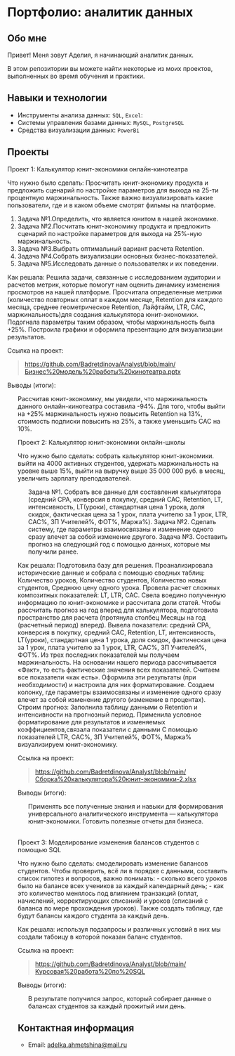 # Портфолио: аналитик данных

## Обо мне 

Привет! Меня зовут Аделия, я начинающий аналитик данных. 

В этом репозитории вы можете найти некоторые из моих проектов, выполненных во время обучения и практики.
<br>

## Навыки и технологии
- Инструменты анализа данных: ``SQL``, ``Excel``: 
- Системы управления базами данных: ``MySQL``, ``PostgreSQL``
- Средства визуализации данных: ``PowerBi``



## Проекты
<p> Проект 1: Калькулятор юнит-экономики онлайн-кинотеатра</p>
<p>Что нужно было сделать: Просчитать юнит-экономику продукта и предложить сценарий по настройке параметров для выхода на 25-ти процентную маржинальность. 
Также важно визуализировать какие пользователи, где и в каком объеме смотрят фильмы на платформе. <p>
<ol>
  <li>Задача №1.Определить, что является юнитом в нашей экономике.
  <li>Задача №2.Посчитать юнит-экономику продукта и предложить сценарий по настройке параметров для выхода на 25%-ную маржинальность.
  <li>Задача №3.Выбрать оптимальный вариант расчета Retention. 
  <li>Задача №4.Собрать визуализации основных бизнес-показателей.
  <li>Задача №5.Исследовать данные о пользователях и их поведении.
</ol>

<p>Как решала: Решила задачи, связанные с исследованием аудитории и расчетов метрик, которые помогут нам оценить динамику изменения просмотров на нашей платформе.
Просчитала определенные метрики (количество повторных оплат в каждом месяце, Retention для каждого месяца, среднее геометрическое Retention, Лайфтайм, LTR, CAC, маржинальность)для создания калькулятора юнит-экономики.
Подогнала параметры таким образом, чтобы маржинальность была +25%. Построила графики и оформила презентацию для визуализации результатов.<p>

Ссылка на проект:
> https://github.com/Badretdinova/Analyst/blob/main/Бизнес%20модель%20работы%20кинотеатра.pptx

<p>Выводы (итоги):<p>
<ol>Рассчитав юнит-экономику, мы увидели, что маржинальность данного онлайн-кинотеатра составила -94%.
Для того, чтобы выйти на +25% маржинальность нужно повысить Retention на 13%, стоимость подписки повысить на 25%, а также уменьшить САС на 10%.
  

Проект 2: Калькулятор юнит-экономики онлайн-школы</p>
<p>Что нужно было сделать:  собрать калькулятор юнит-экономики. 
                            выйти на 4000 активных студентов,
                            удержать маржинальность на уровне выше 15%,
                            выйти на выручку выше 35 000 000 руб. в месяц,
                            увеличить зарплату преподавателей.
<ol>
  Задача №1. Собрать все данные для составления калькулятора (средний CPA, конверсия в покупку, средний CAC, Retention, LT, интенсивность, LT(уроки), стандартная цена 1 урока, 
доля скидок, фактическая цена за 1 урок, плата учителю за 1 урок, LTR, CAC%, ЗП Учителей%, ФОТ%, Маржа%).
  Задача №2. Сделать систему, где параметры взаимосвязаны и изменение одного сразу влечет за собой изменение другого. 
  Задача №3. Составить прогноз на следующий год с помощью данных, которые мы получили ранее.
</ol>

<p>Как решала: Подготовила базу для решения.
Проанализировала исторические данные и собрала с помощью сводных таблиц: Количество уроков, Количество студентов, Количество новых студентов, Среднюю цену одного урока.
Провела расчет сложных композитных показателей: LT, LTR, CAC. Свела воедино полученную информацию по юнит-экономике и рассчитала доли статей.
Чтобы рассчитать прогноз на год вперед для калькулятора, подготовила пространство для расчета (протянула столбец Месяцы на год (расчетный период) вперед).
Вывела показатели: средний CPA, 
                  конверсия в покупку, 
                  средний CAC, 
                  Retention, 
                  LT, 
                  интенсивность, 
                  LT(уроки), 
                  стандартная цена 1 урока, 
                  доля скидок, 
                  фактическая цена за 1 урок, 
                  плата учителю за 1 урок,
                  LTR, 
                  CAC%, 
                  ЗП Учителей%, 
                  ФОТ%.
Из трех последних показателей мы получаем маржинальность.
На основании нашего периода рассчитывается «Факт», то есть фактические значения всех показателей. Считаем все показатели «как есть». 
Оформила эти результаты (при необходимости) и настроила для них форматирование.
Создаем колонку, где параметры взаимосвязаны и изменение одного сразу влечет за собой изменение другого (изменение в процентах). 
Строим прогноз: Заполнила таблицу данными о Retention и интенсивности на прогнозный период. Применила условное форматирование для результатов и изменяемых коэффициентов,связала показатели с данными
С помощью показателей LTR, CAC%, ЗП Учителей%, ФОТ%, Маржа% визуализируем юнит-экономику.

Ссылка на проект:
> https://github.com/Badretdinova/Analyst/blob/main/Сборка%20калькулятора%20юнит-экономики-2.xlsx </a>
 
 
<p>Выводы (итоги):<p>
<ol>
  Применять все полученные знания и навыки для формирования универсального аналитического инструмента — калькулятора юнит-экономики.
  Готовить полезные отчеты для бизнеса.
</ol>
<br> 

<p>Проект 3: Моделирование изменения балансов студентов с помощью SQL</p> 
<p>Что нужно было сделать: смоделировать изменение балансов студентов.
Чтобы проверить, всё ли в порядке с данными, составить список гипотез и вопросов, важно понимать: 
- сколько всего уроков было на балансе всех учеников за каждый календарный день;
- как это количество менялось под влиянием транзакций (оплат, начислений, корректирующих списаний) и уроков (списаний с баланса по мере прохождения уроков).
Также создать таблицу, где будут балансы каждого студента за каждый день.


<p>Как решала: используя подзапросы и различных условий в них мы создали табоицу в которой показан баланс студентов.

Ссылка на проект:
> https://github.com/Badretdinova/Analyst/blob/main/Курсовая%20работа%20по%20SQL

 
 <p>Выводы (итоги):<p>
<ol>
  В результате получился запрос, который собирает данные о балансах студентов за каждый прожитый ими день.
</ol>

## Контактная информация
- Email: adelka.ahmetshina@mail.ru
